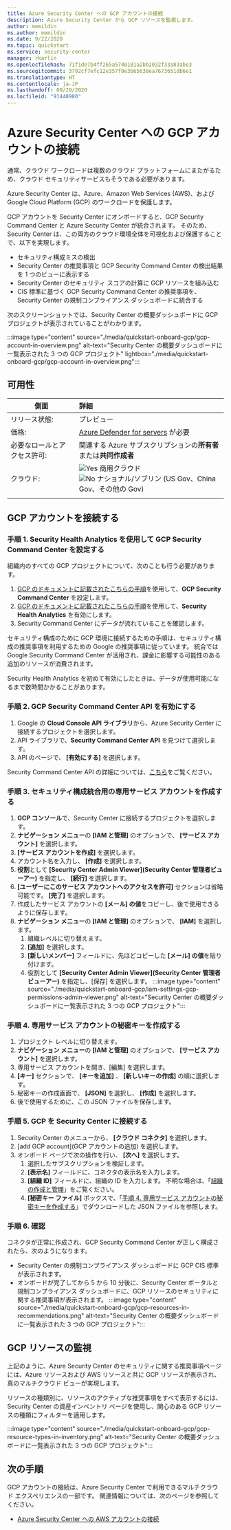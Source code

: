 ```yaml
---
title: Azure Security Center への GCP アカウントの接続
description: Azure Security Center から GCP リソースを監視します。
author: memildin
ms.author: memildin
ms.date: 9/22/2020
ms.topic: quickstart
ms.service: security-center
manager: rkarlin
ms.openlocfilehash: 71f1de7b4ff265a5740181a2bb2032f33a83abe3
ms.sourcegitcommit: 3792cf7efc12e357f0e3b65638ea7673651db6e1
ms.translationtype: HT
ms.contentlocale: ja-JP
ms.lasthandoff: 09/29/2020
ms.locfileid: "91448980"
---
```

#  <a name="connect-your-gcp-accounts-to-azure-security-center"></a>Azure Security Center への GCP アカウントの接続

通常、クラウド ワークロードは複数のクラウド プラットフォームにまたがるため、クラウド セキュリティサービスもそうである必要があります。

Azure Security Center は、Azure、Amazon Web Services (AWS)、および Google Cloud Platform (GCP) のワークロードを保護します。

GCP アカウントを Security Center にオンボードすると、GCP Security Command Center と Azure Security Center が統合されます。 そのため、Security Center は、この両方のクラウド環境全体を可視化および保護することで、以下を実現します。

- セキュリティ構成ミスの検出
- Security Center の推奨事項と GCP Security Command Center の検出結果を 1 つのビューに表示する
- Security Center のセキュリティ スコアの計算に GCP リソースを組み込む
- CIS 標準に基づく GCP Security Command Center の推奨事項を、Security Center の規制コンプライアンス ダッシュボードに統合する

次のスクリーンショットでは、Security Center の概要ダッシュボードに GCP プロジェクトが表示されていることがわかります。

:::image type="content" source="./media/quickstart-onboard-gcp/gcp-account-in-overview.png" alt-text="Security Center の概要ダッシュボードに一覧表示された 3 つの GCP プロジェクト" lightbox="./media/quickstart-onboard-gcp/gcp-account-in-overview.png":::


## <a name="availability"></a>可用性

|側面|詳細|
|----|:----|
|リリース状態:|プレビュー|
|価格:|[Azure Defender for servers](defender-for-servers-introduction.md) が必要|
|必要なロールとアクセス許可:|関連する Azure サブスクリプションの**所有者**または**共同作成者**|
|クラウド:|![Yes](./media/icons/yes-icon.png) 商用クラウド<br>![No](./media/icons/no-icon.png) ナショナル/ソブリン (US Gov、China Gov、その他の Gov)|
|||

## <a name="connect-your-gcp-account"></a>GCP アカウントを接続する

### <a name="step-1-set-up-gcp-security-command-center-with-security-health-analytics"></a>手順 1. Security Health Analytics を使用して GCP Security Command Center を設定する

組織内のすべての GCP プロジェクトについて、次のことも行う必要があります。

1. [GCP のドキュメントに記載されたこちらの手順](https://cloud.google.com/security-command-center/docs/quickstart-scc-setup)を使用して、**GCP Security Command Center** を設定します。
1. [GCP のドキュメントに記載されたこちらの手順](https://cloud.google.com/security-command-center/docs/how-to-use-security-health-analytics)を使用して、**Security Health Analytics** を有効にします。
1. Security Command Center にデータが流れていることを確認します。

セキュリティ構成のために GCP 環境に接続するための手順は、セキュリティ構成の推奨事項を利用するための Google の推奨事項に従っています。 統合では Google Security Command Center が活用され、課金に影響する可能性のある追加のリソースが消費されます。

Security Health Analytics を初めて有効にしたときは、データが使用可能になるまで数時間かかることがあります。


### <a name="step-2-enable-gcp-security-command-center-api"></a>手順 2. GCP Security Command Center API を有効にする

1. Google の **Cloud Console API ライブラリ**から、Azure Security Center に接続するプロジェクトを選択します。
1. API ライブラリで、**Security Command Center API** を見つけて選択します。
1. API のページで、 **[有効にする]** を選択します。

Security Command Center API の詳細については、[こちら](https://cloud.google.com/security-command-center/docs/reference/rest/)をご覧ください。


### <a name="step-3-create-a-dedicated-service-account-for-the-security-configuration-integration"></a>手順 3. セキュリティ構成統合用の専用サービス アカウントを作成する

1. **GCP コンソール**で、Security Center に接続するプロジェクトを選択します。
1. **ナビゲーション メニュー**の **[IAM と管理]** のオプションで、 **[サービス アカウント]** を選択します。
1. **[サービス アカウントを作成]** を選択します。
1. アカウント名を入力し、 **[作成]** を選択します。
1. **役割**として **[Security Center Admin Viewer]\(Security Center 管理者ビューアー\)** を指定し、 **[続行]** を選択します。
1. **[ユーザーにこのサービス アカウントへのアクセスを許可]** セクションは省略可能です。 **[完了]** を選択します。
1. 作成したサービス アカウントの **[メール] の値**をコピーし、後で使用できるように保存します。
1. **ナビゲーション メニュー**の **[IAM と管理]** のオプションで、 **[IAM]** を選択します。
    1. 組織レベルに切り替えます。
    1. **[追加]** を選択します。
    1. **[新しいメンバー]** フィールドに、先ほどコピーした **[メール] の値**を貼り付けます。
    1. 役割として **[Security Center Admin Viewer]\(Security Center 管理者ビューアー\)** を指定し、[保存] を選択します。
        :::image type="content" source="./media/quickstart-onboard-gcp/iam-settings-gcp-permissions-admin-viewer.png" alt-text="Security Center の概要ダッシュボードに一覧表示された 3 つの GCP プロジェクト":::


### <a name="step-4-create-a-private-key-for-the-dedicated-service-account"></a>手順 4. 専用サービス アカウントの秘密キーを作成する
1. プロジェクト レベルに切り替えます。
1. **ナビゲーション メニュー**の **[IAM と管理]** のオプションで、 **[サービス アカウント]** を選択します。
1. 専用サービス アカウントを開き、[編集] を選択します。
1. **[キー]** セクションで、 **[キーを追加]** 、 **[新しいキーの作成]** の順に選択します。
1. 秘密キーの作成画面で、 **[JSON]** を選択し、 **[作成]** を選択します。
1. 後で使用するために、この JSON ファイルを保存します。


### <a name="step-5-connect-gcp-to-security-center"></a>手順 5. GCP を Security Center に接続する 
1. Security Center のメニューから、 **[クラウド コネクタ]** を選択します。
1. [add GCP account]\(GCP アカウントの追加\) を選択します。
1. オンボード ページで次の操作を行い、 **[次へ]** を選択します。
    1. 選択したサブスクリプションを検証します。
    1. **[表示名]** フィールドに、コネクタの表示名を入力します。
    1. **[組織 ID]** フィールドに、組織の ID を入力します。 不明な場合は、「[組織の作成と管理](https://cloud.google.com/resource-manager/docs/creating-managing-organization)」をご覧ください。
    1. **[秘密キー ファイル]** ボックスで、「[手順 4. 専用サービス アカウントの秘密キーを作成する](#step-4-create-a-private-key-for-the-dedicated-service-account)」でダウンロードした JSON ファイルを参照します。


### <a name="step-6-confirmation"></a>手順 6. 確認

コネクタが正常に作成され、GCP Security Command Center が正しく構成されたら、次のようになります。

- Security Center の規制コンプライアンス ダッシュボードに GCP CIS 標準が表示されます。
- オンボードが完了してから 5 から 10 分後に、Security Center ポータルと規制コンプライアンス ダッシュボードに、GCP リソースのセキュリティに関する推奨事項が表示されます。 :::image type="content" source="./media/quickstart-onboard-gcp/gcp-resources-in-recommendations.png" alt-text="Security Center の概要ダッシュボードに一覧表示された 3 つの GCP プロジェクト":::


## <a name="monitoring-your-gcp-resources"></a>GCP リソースの監視

上記のように、Azure Security Center のセキュリティに関する推奨事項ページには、Azure リソースおよび AWS リソースと共に GCP リソースが表示され、真のマルチクラウド ビューが実現します。

リソースの種類別に、リソースのアクティブな推奨事項をすべて表示するには、Security Center の資産インベントリ ページを使用し、関心のある GCP リソースの種類にフィルターを適用します。

:::image type="content" source="./media/quickstart-onboard-gcp/gcp-resource-types-in-inventory.png" alt-text="Security Center の概要ダッシュボードに一覧表示された 3 つの GCP プロジェクト"::: 


## <a name="next-steps"></a>次の手順

GCP アカウントの接続は、Azure Security Center で利用できるマルチクラウド エクスペリエンスの一部です。 関連情報については、次のページを参照してください。

- [Azure Security Center への AWS アカウントの接続](quickstart-onboard-aws.md)
